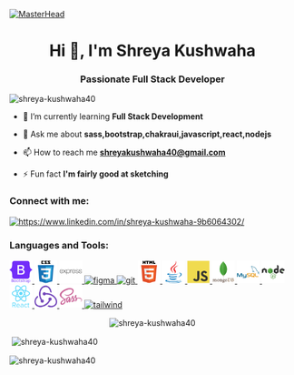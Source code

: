 [![MasterHead](https://images.rawpixel.com/image_800/cHJpdmF0ZS9sci9pbWFnZXMvd2Vic2l0ZS8yMDI0LTAyL3Jhd3BpeGVsb2ZmaWNlMTVfYV9taW5pbWFsX2FuZF9sZXNzX2RldGFpbF9pbGx1c3RyYXRpb25fb2ZfYV9sb19hN2Y2YzYzZS05NzQxLTRjMzMtODRjZC1hNmEwNDc1ZTQ3NTBfMS5qcGc.jpg)](https://shreya-kushwaha40.io)
<h1 align="center">Hi 👋, I'm Shreya Kushwaha</h1>
<h3 align="center">Passionate Full Stack Developer</h3>

<p align="left"> <img src="https://komarev.com/ghpvc/?username=shreya-kushwaha40&label=Profile%20views&color=0e75b6&style=flat" alt="shreya-kushwaha40" /> </p>

- 🌱 I’m currently learning **Full Stack Development**

- 💬 Ask me about **sass,bootstrap,chakraui,javascript,react,nodejs**

- 📫 How to reach me **shreyakushwaha40@gmail.com**

- ⚡ Fun fact **I'm fairly good at sketching**

<h3 align="left">Connect with me:</h3>
<p align="left">
<a href="https://linkedin.com/in/https://www.linkedin.com/in/shreya-kushwaha-9b6064302/" target="blank"><img align="center" src="https://raw.githubusercontent.com/rahuldkjain/github-profile-readme-generator/master/src/images/icons/Social/linked-in-alt.svg" alt="https://www.linkedin.com/in/shreya-kushwaha-9b6064302/" height="30" width="40" /></a>
</p>

<h3 align="left">Languages and Tools:</h3>
<p align="left"> <a href="https://getbootstrap.com" target="_blank" rel="noreferrer"> <img src="https://raw.githubusercontent.com/devicons/devicon/master/icons/bootstrap/bootstrap-plain-wordmark.svg" alt="bootstrap" width="40" height="40"/> </a> <a href="https://www.w3schools.com/css/" target="_blank" rel="noreferrer"> <img src="https://raw.githubusercontent.com/devicons/devicon/master/icons/css3/css3-original-wordmark.svg" alt="css3" width="40" height="40"/> </a> <a href="https://expressjs.com" target="_blank" rel="noreferrer"> <img src="https://raw.githubusercontent.com/devicons/devicon/master/icons/express/express-original-wordmark.svg" alt="express" width="40" height="40"/> </a> <a href="https://www.figma.com/" target="_blank" rel="noreferrer"> <img src="https://www.vectorlogo.zone/logos/figma/figma-icon.svg" alt="figma" width="40" height="40"/> </a> <a href="https://git-scm.com/" target="_blank" rel="noreferrer"> <img src="https://www.vectorlogo.zone/logos/git-scm/git-scm-icon.svg" alt="git" width="40" height="40"/> </a> <a href="https://www.w3.org/html/" target="_blank" rel="noreferrer"> <img src="https://raw.githubusercontent.com/devicons/devicon/master/icons/html5/html5-original-wordmark.svg" alt="html5" width="40" height="40"/> </a> <a href="https://www.java.com" target="_blank" rel="noreferrer"> <img src="https://raw.githubusercontent.com/devicons/devicon/master/icons/java/java-original.svg" alt="java" width="40" height="40"/> </a> <a href="https://developer.mozilla.org/en-US/docs/Web/JavaScript" target="_blank" rel="noreferrer"> <img src="https://raw.githubusercontent.com/devicons/devicon/master/icons/javascript/javascript-original.svg" alt="javascript" width="40" height="40"/> </a> <a href="https://www.mongodb.com/" target="_blank" rel="noreferrer"> <img src="https://raw.githubusercontent.com/devicons/devicon/master/icons/mongodb/mongodb-original-wordmark.svg" alt="mongodb" width="40" height="40"/> </a> <a href="https://www.mysql.com/" target="_blank" rel="noreferrer"> <img src="https://raw.githubusercontent.com/devicons/devicon/master/icons/mysql/mysql-original-wordmark.svg" alt="mysql" width="40" height="40"/> </a> <a href="https://nodejs.org" target="_blank" rel="noreferrer"> <img src="https://raw.githubusercontent.com/devicons/devicon/master/icons/nodejs/nodejs-original-wordmark.svg" alt="nodejs" width="40" height="40"/> </a> <a href="https://reactjs.org/" target="_blank" rel="noreferrer"> <img src="https://raw.githubusercontent.com/devicons/devicon/master/icons/react/react-original-wordmark.svg" alt="react" width="40" height="40"/> </a> <a href="https://redux.js.org" target="_blank" rel="noreferrer"> <img src="https://raw.githubusercontent.com/devicons/devicon/master/icons/redux/redux-original.svg" alt="redux" width="40" height="40"/> </a> <a href="https://sass-lang.com" target="_blank" rel="noreferrer"> <img src="https://raw.githubusercontent.com/devicons/devicon/master/icons/sass/sass-original.svg" alt="sass" width="40" height="40"/> </a> <a href="https://tailwindcss.com/" target="_blank" rel="noreferrer"> <img src="https://www.vectorlogo.zone/logos/tailwindcss/tailwindcss-icon.svg" alt="tailwind" width="40" height="40"/> </a> </p>

<p align="center"><img align="center" src="https://github-readme-stats.vercel.app/api/top-langs?username=shreya-kushwaha40&show_icons=true&title_color=ffffff&text_color=ffffff&bg_color=000000&locale=en&layout=compact" alt="shreya-kushwaha40" /></p>

<p>&nbsp;<img align="center" src="https://github-readme-stats.vercel.app/api?username=shreya-kushwaha40&show_icons=true&title_color=ffffff&text_color=ffffff&bg_color=000000&locale=en" alt="shreya-kushwaha40" /></p>

<p><img align="center" src="https://github-readme-streak-stats.herokuapp.com/?user=shreya-kushwaha40&theme=highcontrast" alt="shreya-kushwaha40" /></p>
